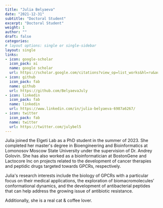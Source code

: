 ```yaml
---
title: "Julia Belyaeva"
date: "2021-12-31"
subtitle: "Doctoral Student"
excerpt: "Doctoral Student"
weight: 1
author: ""
draft: false
categories:
# layout options: single or single-sidebar
layout: single
links:
- icon: google-scholar
  icon_pack: ai
  name: google scholar
  url: https://scholar.google.com/citations?view_op=list_works&hl=ru&authuser=2&user=_qnh5a0AAAAJ&gmla=AJsN-F5CBYGFE9GMCrB4I2Ops0pJHe5qkIYvL8uA91dQFufxxVadTFU5yYAztlgVKtgCBuTP7YEXcHRtI23VkGxpQPPOZMdrgRlIZsl5f41UR3W7d6i3l9C7RR4UUdmEyuQDZnpucQEkwWu
- icon: github
  icon_pack: fab
  name: github
  url: https://github.com/BelyaevaJuly
- icon: linkedin
  icon_pack: fab
  name: linkedin
  url: https://www.linkedin.com/in/julia-belyaeva-6987a6267/
- icon: twitter
  icon_pack: fab 
  name: twitter
  url: https://twitter.com/julybel5
---
```


Julia joined the Elgeti Lab as a PhD student in the summer of 2023. She completed her master's degree in Bioengineering and Bioinformatics at Lomonosov Moscow State University under the supervision of Dr. Andrey Golovin. She has also worked as a bioinformatician at BostonGene and Lactocore Inc on projects related to the development of cancer therapies and peptidic drugs targeted towards GPCRs, respectively.

Julia's research interests include the biology of GPCRs with a particular focus on their medical applications, the exploration of biomacromolecules’ conformational dynamics, and the development of antibacterial peptides that can help address the growing issue of antibiotic resistance.

Additionally, she is a real cat & coffee lover.